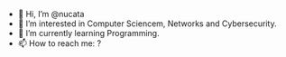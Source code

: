- 👋 Hi, I’m @nucata
- 👀 I’m interested in Computer Sciencem, Networks and Cybersecurity.
- 🌱 I’m currently learning Programming.
- 📫 How to reach me: ?

<!---
nucata/nucata is a ✨ special ✨ repository because its `README.md` (this file) appears on your GitHub profile.
You can click the Preview link to take a look at your changes.
--->

